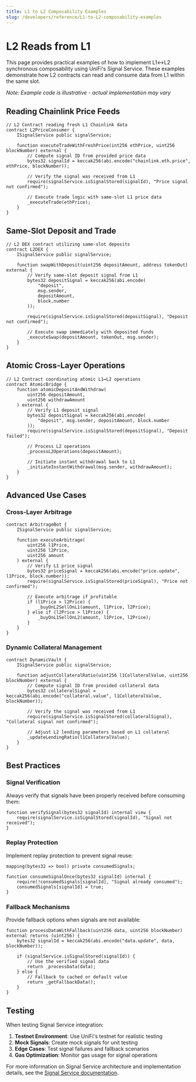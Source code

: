 ```yaml
---
title: L1 to L2 Composability Examples
slug: /developers/reference/L1-to-L2-composability-examples
---
```


# L2 Reads from L1

This page provides practical examples of how to implement L1↔L2 synchronous composability using UniFi's Signal Service. These examples demonstrate how L2 contracts can read and consume data from L1 within the same slot.

*Note: Example code is illustrative - actual implementation may vary*

## Reading Chainlink Price Feeds

```solidity
// L2 Contract reading fresh L1 Chainlink data
contract L2PriceConsumer {
    ISignalService public signalService;

    function executeTradeWithFreshPrice(int256 ethPrice, uint256 blockNumber) external {
        // Compute signal ID from provided price data
        bytes32 signalId = keccak256(abi.encode("chainlink.eth.price", ethPrice, blockNumber));

        // Verify the signal was received from L1
        require(signalService.isSignalStored(signalId), "Price signal not confirmed");

        // Execute trade logic with same-slot L1 price data
        _executeTrade(ethPrice);
    }
}
```

## Same-Slot Deposit and Trade

```solidity
// L2 DEX contract utilizing same-slot deposits
contract L2DEX {
    ISignalService public signalService;

    function swapWithDeposit(uint256 depositAmount, address tokenOut) external {
        // Verify same-slot deposit signal from L1
        bytes32 depositSignal = keccak256(abi.encode(
            "deposit",
            msg.sender,
            depositAmount,
            block.number
        ));

        require(signalService.isSignalStored(depositSignal), "Deposit not confirmed");

        // Execute swap immediately with deposited funds
        _executeSwap(depositAmount, tokenOut, msg.sender);
    }
}
```

## Atomic Cross-Layer Operations

```solidity
// L2 Contract coordinating atomic L1↔L2 operations
contract AtomicBridge {
    function atomicDepositAndWithdraw(
        uint256 depositAmount,
        uint256 withdrawAmount
    ) external {
        // Verify L1 deposit signal
        bytes32 depositSignal = keccak256(abi.encode(
            "deposit", msg.sender, depositAmount, block.number
        ));
        require(signalService.isSignalStored(depositSignal), "Deposit failed");

        // Process L2 operations
        _processL2Operations(depositAmount);

        // Initiate instant withdrawal back to L1
        _initiateInstantWithdrawal(msg.sender, withdrawAmount);
    }
}
```

## Advanced Use Cases

### Cross-Layer Arbitrage

```solidity
contract ArbitrageBot {
    ISignalService public signalService;

    function executeArbitrage(
        uint256 l1Price,
        uint256 l2Price,
        uint256 amount
    ) external {
        // Verify L1 price signal
        bytes32 priceSignal = keccak256(abi.encode("price.update", l1Price, block.number));
        require(signalService.isSignalStored(priceSignal), "Price not confirmed");

        // Execute arbitrage if profitable
        if (l1Price > l2Price) {
            _buyOnL2SellOnL1(amount, l1Price, l2Price);
        } else if (l2Price > l1Price) {
            _buyOnL1SellOnL2(amount, l1Price, l2Price);
        }
    }
}
```

### Dynamic Collateral Management

```solidity
contract DynamicVault {
    ISignalService public signalService;

    function adjustCollateralRatio(uint256 l1CollateralValue, uint256 blockNumber) external {
        // Compute signal ID from provided collateral data
        bytes32 collateralSignal = keccak256(abi.encode("collateral.value", l1CollateralValue, blockNumber));

        // Verify the signal was received from L1
        require(signalService.isSignalStored(collateralSignal), "Collateral signal not confirmed");

        // Adjust L2 lending parameters based on L1 collateral
        _updateLendingRatio(l1CollateralValue);
    }
}
```

## Best Practices

### Signal Verification

Always verify that signals have been properly received before consuming them:

```solidity
function verifySignal(bytes32 signalId) internal view {
    require(signalService.isSignalStored(signalId), "Signal not received");
}
```

### Replay Protection

Implement replay protection to prevent signal reuse:

```solidity
mapping(bytes32 => bool) private consumedSignals;

function consumeSignalOnce(bytes32 signalId) internal {
    require(!consumedSignals[signalId], "Signal already consumed");
    consumedSignals[signalId] = true;
}
```

### Fallback Mechanisms

Provide fallback options when signals are not available:

```solidity
function processDataWithFallback(uint256 data, uint256 blockNumber) external returns (uint256) {
    bytes32 signalId = keccak256(abi.encode("data.update", data, blockNumber));

    if (signalService.isSignalStored(signalId)) {
        // Use the verified signal data
        return _processData(data);
    } else {
        // Fallback to cached or default value
        return _getFallbackData();
    }
}
```

## Testing

When testing Signal Service integration:

1. **Testnet Environment**: Use UniFi's testnet for realistic testing
2. **Mock Signals**: Create mock signals for unit testing
3. **Edge Cases**: Test signal failures and fallback scenarios
4. **Gas Optimization**: Monitor gas usage for signal operations

For more information on Signal Service architecture and implementation details, see the [Signal Service documentation](../concepts/signal-service.md).